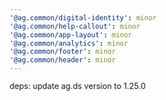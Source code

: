 ```yaml
---
'@ag.common/digital-identity': minor
'@ag.common/help-callout': minor
'@ag.common/app-layout': minor
'@ag.common/analytics': minor
'@ag.common/footer': minor
'@ag.common/header': minor
---
```


deps: update ag.ds version to 1.25.0
